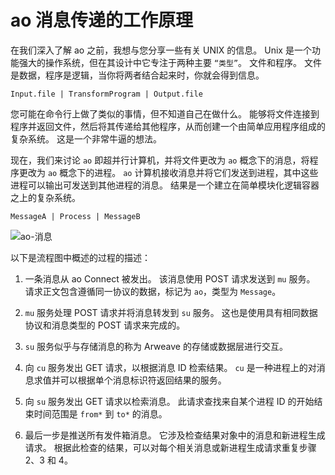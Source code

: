# ao 消息传递的工作原理

在我们深入了解 ao 之前，我想与您分享一些有关 UNIX 的信息。 Unix 是一个功能强大的操作系统，但在其设计中它专注于两种主要 `“类型”`。 文件和程序。 文件是数据，程序是逻辑，当你将两者结合起来时，你就会得到信息。

`Input.file | TransformProgram | Output.file`

您可能在命令行上做了类似的事情，但不知道自己在做什么。 能够将文件连接到程序并返回文件，然后将其传递给其他程序，从而创建一个由简单应用程序组成的复杂系统。 这是一个非常牛逼的想法。

现在，我们来讨论 `ao` 即超并行计算机，并将文件更改为 `ao` 概念下的消息，将程序更改为 `ao` 概念下的进程。 `ao` 计算机接收消息并将它们发送到进程，其中这些进程可以输出可发送到其他进程的消息。 结果是一个建立在简单模块化逻辑容器之上的复杂系统。

`MessageA | Process | MessageB`

![ao-消息](https://g8way.io/eAoqMqhwQ5vnpH_NJ6H2PiGgrcGDprtDIUH9Re2xcic)

以下是流程图中概述的过程的描述：

1. 一条消息从 ao Connect 被发出。 该消息使用 POST 请求发送到 `mu` 服务。 请求正文包含遵循同一协议的数据，标记为 `ao`，类型为 `Message`。

2. `mu` 服务处理 POST 请求并将消息转发到 `su` 服务。 这也是使用具有相同数据协议和消息类型的 POST 请求来完成的。

3. `su` 服务似乎与存储消息的称为 Arweave 的存储或数据层进行交互。

4. 向 `cu` 服务发出 GET 请求，以根据消息 ID 检索结果。 `cu` 是一种进程上的对消息求值并可以根据单个消息标识符返回结果的服务。

5. 向 `su` 服务发出 GET 请求以检索消息。 此请求查找来自某个进程 ID 的开始结束时间范围是 `from*` 到 `to*` 的消息。

6. 最后一步是推送所有发件箱消息。 它涉及检查结果对象中的消息和新进程生成请求。 根据此检查的结果，可以对每个相关消息或新进程生成请求重复步骤 2、3 和 4。
